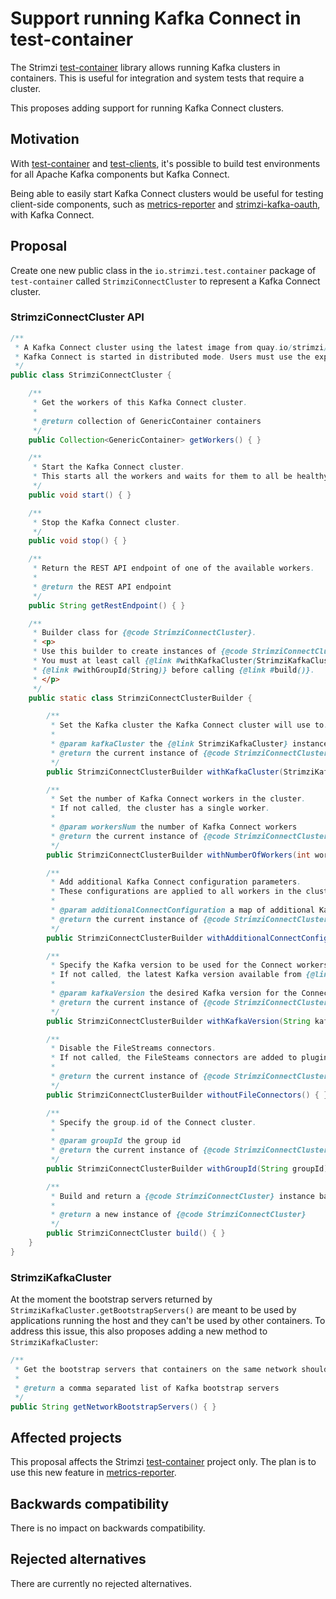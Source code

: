 # Support running Kafka Connect in test-container

The Strimzi [test-container](https://github.com/strimzi/test-container) library allows running Kafka clusters in containers. This is useful for integration and system tests that require a cluster.

This proposes adding support for running Kafka Connect clusters. 

## Motivation

With [test-container](https://github.com/strimzi/test-container) and [test-clients](https://github.com/strimzi/test-clients), it's possible to build test environments for all Apache Kafka components but Kafka Connect. 

Being able to easily start Kafka Connect clusters would be useful for testing client-side components, such as [metrics-reporter](https://github.com/strimzi/metrics-reporter) and [strimzi-kafka-oauth](https://github.com/strimzi/strimzi-kafka-oauth), with Kafka Connect.

## Proposal

Create one new public class in the `io.strimzi.test.container` package of `test-container` called `StrimziConnectCluster` to represent a Kafka Connect cluster. 

### StrimziConnectCluster API

```java
/**
 * A Kafka Connect cluster using the latest image from quay.io/strimzi/kafka with the given version.
 * Kafka Connect is started in distributed mode. Users must use the exposed REST API to start, stop and manage connectors.
 */
public class StrimziConnectCluster {

    /**
     * Get the workers of this Kafka Connect cluster.
     *
     * @return collection of GenericContainer containers
     */
    public Collection<GenericContainer> getWorkers() { }

    /**
     * Start the Kafka Connect cluster. 
     * This starts all the workers and waits for them to all be healthy and ready to be used.
     */
    public void start() { }

    /**
     * Stop the Kafka Connect cluster.
     */
    public void stop() { }

    /**
     * Return the REST API endpoint of one of the available workers.
     *
     * @return the REST API endpoint
     */
    public String getRestEndpoint() { }

    /**
     * Builder class for {@code StrimziConnectCluster}.
     * <p>
     * Use this builder to create instances of {@code StrimziConnectCluster}.
     * You must at least call {@link #withKafkaCluster(StrimziKafkaCluster)}, and 
     * {@link #withGroupId(String)} before calling {@link #build()}.
     * </p>
     */
    public static class StrimziConnectClusterBuilder {

        /**
         * Set the Kafka cluster the Kafka Connect cluster will use to.
         *
         * @param kafkaCluster the {@link StrimziKafkaCluster} instance
         * @return the current instance of {@code StrimziConnectClusterBuilder} for method chaining
         */
        public StrimziConnectClusterBuilder withKafkaCluster(StrimziKafkaCluster kafkaCluster) { }

        /**
         * Set the number of Kafka Connect workers in the cluster.
         * If not called, the cluster has a single worker.
         *
         * @param workersNum the number of Kafka Connect workers
         * @return the current instance of {@code StrimziConnectClusterBuilder} for method chaining
         */
        public StrimziConnectClusterBuilder withNumberOfWorkers(int workersNum) { }

        /**
         * Add additional Kafka Connect configuration parameters.
         * These configurations are applied to all workers in the cluster.
         *
         * @param additionalConnectConfiguration a map of additional Kafka Connect configuration options
         * @return the current instance of {@code StrimziConnectClusterBuilder} for method chaining
         */
        public StrimziConnectClusterBuilder withAdditionalConnectConfiguration(Map<String, String> additionalConnectConfiguration) { }

        /**
         * Specify the Kafka version to be used for the Connect workers in the cluster.
         * If not called, the latest Kafka version available from {@link KafkaVersionService} will be used.
         *
         * @param kafkaVersion the desired Kafka version for the Connect cluster
         * @return the current instance of {@code StrimziConnectClusterBuilder} for method chaining
         */
        public StrimziConnectClusterBuilder withKafkaVersion(String kafkaVersion) { }

        /**
         * Disable the FileStreams connectors.
         * If not called, the FileSteams connectors are added to plugin.path.
         *
         * @return the current instance of {@code StrimziConnectClusterBuilder} for method chaining
         */
        public StrimziConnectClusterBuilder withoutFileConnectors() { }

        /**
         * Specify the group.id of the Connect cluster.
         *
         * @param groupId the group id
         * @return the current instance of {@code StrimziConnectClusterBuilder} for method chaining
         */
        public StrimziConnectClusterBuilder withGroupId(String groupId) { }

        /**
         * Build and return a {@code StrimziConnectCluster} instance based on the provided configurations.
         *
         * @return a new instance of {@code StrimziConnectCluster}
         */
        public StrimziConnectCluster build() { }
    }
}
```

### StrimziKafkaCluster

At the moment the bootstrap servers returned by `StrimziKafkaCluster.getBootstrapServers()` are meant to be used by applications running the host and they can't be used by other containers.
To address this issue, this also proposes adding a new method to `StrimziKafkaCluster`: 

```java
/**
 * Get the bootstrap servers that containers on the same network should use to connect.
 *
 * @return a comma separated list of Kafka bootstrap servers
 */
public String getNetworkBootstrapServers() { }
```


## Affected projects

This proposal affects the Strimzi [test-container](https://github.com/strimzi/test-container) project only. The plan is to use this new feature in [metrics-reporter](https://github.com/strimzi/metrics-reporter).

## Backwards compatibility

There is no impact on backwards compatibility.

## Rejected alternatives

There are currently no rejected alternatives.
